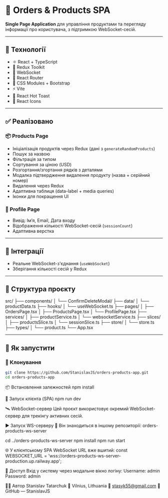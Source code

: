 # 🧾 Orders & Products SPA

**Single Page Application** для управління продуктами та перегляду інформації про користувача, з підтримкою WebSocket-сесій.

---

## 🔧 Технології

- ⚛️ React + TypeScript
- 🧰 Redux Toolkit
- 📡 WebSocket
- 🔀 React Router
- 🎨 CSS Modules + Bootstrap
- ⚡ Vite
- 🔔 React Hot Toast
- 🎯 React Icons

---

## ✅ Реалізовано

### 📦 Products Page

- Ініціалізація продуктів через Redux (дані з `generateRandomProducts`)
- Пошук за назвою
- Фільтрація за типом
- Сортування за ціною (USD)
- Розгортання/згортання рядків з деталями
- Модалка підтвердження видалення продукту (назва + серійний номер)
- Видалення через Redux
- Адаптивна таблиця (data-label + media queries)
- Іконки для покращення UI

### 👤 Profile Page

- Вивід: Ім’я, Email, Дата входу
- Відображення кількості WebSocket-сесій (`sessionCount`)
- Адаптивна верстка

---

## 🔌 Інтеграції

- Реальне WebSocket-з'єднання (`useWebSocket`)
- Зберігання кількості сесій у Redux

---

## 📁 Структура проєкту

src/
├── components/
│ └── ConfirmDeleteModal/
├── data/
│ └── productData.ts
├── hooks/
│ └── useWebSocket.ts
├── pages/
│ ├── OrdersPage.tsx
│ ├── ProductsPage.tsx
│ └── ProfilePage.tsx
├── services/
│ ├── productService.ts
│ └── websocketService.ts
├── slices/
│ ├── productsSlice.ts
│ └── sessionSlice.ts
├── store/
│ └── store.ts
├── types/
│ └── product.ts
└── App.tsx

---

## 🧪 Як запустити

### 🔁 Клонування

```bash
git clone https://github.com/StanislavJS/orders-products-app.git
cd orders-products-app
```

📦 Встановлення залежностей
npm install

🚀 Запуск клієнта (SPA)
npm run dev

🛰 WebSocket-сервер
Цей проєкт використовує окремий WebSocket-сервер для трекінгу активних сесій.

▶️ Запуск WS-серверу
📍 Він знаходиться в іншому репозиторії: orders-products-ws-server

cd ../orders-products-ws-server
npm install
npm run start

🌐 У клієнтському SPA WebSocket URL вже вшитий:
const WEBSOCKET_URL = 'wss://orders-products-ws-server-production.up.railway.app';

🔐 Доступ
Вхід у систему через модальне вікно логіну:
Username: admin
Password: admin

👨‍💻 Автор
Stanislav Tatarchuk
📍 Vilnius, Lithuania
📧 stasyk55@gmail.com
🔗 GitHub — StanislavJS
